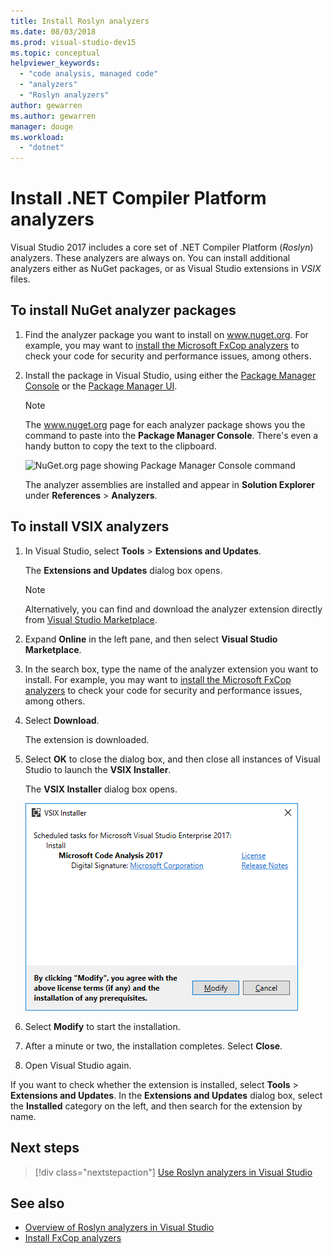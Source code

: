 ```yaml
---
title: Install Roslyn analyzers
ms.date: 08/03/2018
ms.prod: visual-studio-dev15
ms.topic: conceptual
helpviewer_keywords:
  - "code analysis, managed code"
  - "analyzers"
  - "Roslyn analyzers"
author: gewarren
ms.author: gewarren
manager: douge
ms.workload:
  - "dotnet"
---
```

# Install .NET Compiler Platform analyzers

Visual Studio 2017 includes a core set of .NET Compiler Platform (*Roslyn*) analyzers. These analyzers are always on. You can install additional analyzers either as NuGet packages, or as Visual Studio extensions in *VSIX* files.

## To install NuGet analyzer packages

1. Find the analyzer package you want to install on www.nuget.org. For example, you may want to [install the Microsoft FxCop analyzers](install-fxcop-analyzers.md#to-install-fxcop-analyzers-as-a-nuget-package) to check your code for security and performance issues, among others.

2. Install the package in Visual Studio, using either the [Package Manager Console](/nuget/quickstart/install-and-use-a-package-in-visual-studio#package-manager-console) or the [Package Manager UI](/nuget/quickstart/install-and-use-a-package-in-visual-studio#package-manager-console).

   > [!NOTE]
   > The www.nuget.org page for each analyzer package shows you the command to paste into the **Package Manager Console**. There's even a handy button to copy the text to the clipboard.
   > 
   > ![NuGet.org page showing Package Manager Console command](media/nuget-install-command.png)

   The analyzer assemblies are installed and appear in **Solution Explorer** under **References** > **Analyzers**.

## To install VSIX analyzers

1. In Visual Studio, select **Tools** > **Extensions and Updates**.

   The **Extensions and Updates** dialog box opens.

   > [!NOTE]
   > Alternatively, you can find and download the analyzer extension directly from [Visual Studio Marketplace](https://marketplace.visualstudio.com).

2. Expand **Online** in the left pane, and then select **Visual Studio Marketplace**.

3. In the search box, type the name of the analyzer extension you want to install. For example, you may want to [install the Microsoft FxCop analyzers](install-fxcop-analyzers.md#to-install-fxcop-analyzers-as-a-vsix) to check your code for security and performance issues, among others.

4. Select **Download**.

   The extension is downloaded.

5. Select **OK** to close the dialog box, and then close all instances of Visual Studio to launch the **VSIX Installer**.

   The **VSIX Installer** dialog box opens.

   ![VSIX installer for Microsoft Code Analysis](media/vsix-installer-code-analysis.png)

6. Select **Modify** to start the installation.

7. After a minute or two, the installation completes. Select **Close**.

8. Open Visual Studio again.

If you want to check whether the extension is installed, select **Tools** > **Extensions and Updates**. In the **Extensions and Updates** dialog box, select the **Installed** category on the left, and then search for the extension by name.

## Next steps

> [!div class="nextstepaction"]
> [Use Roslyn analyzers in Visual Studio](../code-quality/use-roslyn-analyzers.md)

## See also

- [Overview of Roslyn analyzers in Visual Studio](../code-quality/roslyn-analyzers-overview.md)
- [Install FxCop analyzers](../code-quality/install-fxcop-analyzers.md)